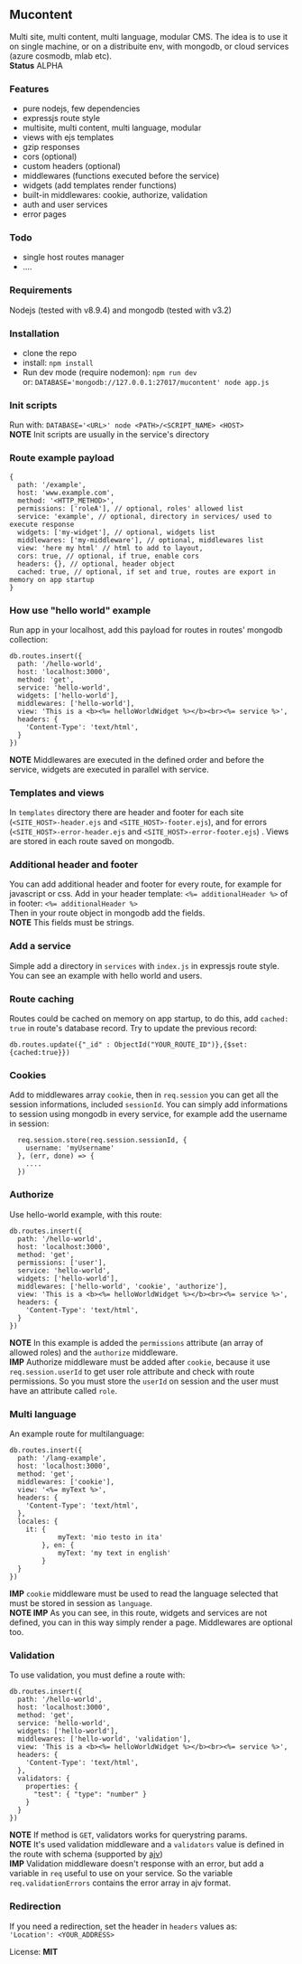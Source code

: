## Mucontent
Multi site, multi content, multi language, modular CMS. The idea is to use it on single machine, or on a distribuite env, with mongodb, or cloud services (azure cosmodb, mlab etc).    
**Status** ALPHA

### Features
- pure nodejs, few dependencies
- expressjs route style
- multisite, multi content, multi language, modular
- views with ejs templates
- gzip responses
- cors (optional)
- custom headers (optional)
- middlewares (functions executed before the service)
- widgets (add templates render functions)
- built-in middlewares: cookie, authorize, validation
- auth and user services
- error pages

### Todo
- single host routes manager
- ....

### Requirements
Nodejs (tested with v8.9.4) and mongodb (tested with v3.2)

### Installation
- clone the repo
- install: `npm install`
- Run dev mode (require nodemon): `npm run dev`     
or: `DATABASE='mongodb://127.0.0.1:27017/mucontent' node app.js`

### Init scripts
Run with: `DATABASE='<URL>' node <PATH>/<SCRIPT_NAME> <HOST>`   
**NOTE** Init scripts are usually in the service's directory

### Route example payload
```
{ 
  path: '/example',
  host: 'www.example.com',
  method: '<HTTP_METHOD>',
  permissions: ['roleA'], // optional, roles' allowed list
  service: 'example', // optional, directory in services/ used to execute response
  widgets: ['my-widget'], // optional, widgets list
  middlewares: ['my-middleware'], // optional, middlewares list
  view: 'here my html' // html to add to layout,
  cors: true, // optional, if true, enable cors
  headers: {}, // optional, header object
  cached: true, // optional, if set and true, routes are export in memory on app startup
}
```

### How use "hello world" example
Run app in your localhost, add this payload for routes in routes' mongodb collection:
```
db.routes.insert({ 
  path: '/hello-world',
  host: 'localhost:3000',
  method: 'get',
  service: 'hello-world',
  widgets: ['hello-world'],
  middlewares: ['hello-world'],
  view: 'This is a <b><%= helloWorldWidget %></b><br><%= service %>',
  headers: {
    'Content-Type': 'text/html',
  }
})
```
**NOTE** Middlewares are executed in the defined order and before the service, widgets are executed in parallel with service.

### Templates and views
In `templates` directory there are header and footer for each site (`<SITE_HOST>-header.ejs` and `<SITE_HOST>-footer.ejs`), and for errors (`<SITE_HOST>-error-header.ejs` and `<SITE_HOST>-error-footer.ejs`) . Views are stored in each route saved on mongodb.

### Additional header and footer
You can add additional header and footer for every route, for example for javascript or css. Add in your header template: `<%= additionalHeader %>` of in footer: `<%= additionalHeader %>`    
Then in your route object in mongodb add the fields.   
**NOTE** This fields must be strings.

### Add a service
Simple add a directory in `services` with `index.js` in expressjs route style. You can see an example with hello world and users.

### Route caching
Routes could be cached on memory on app startup, to do this, add `cached: true` in route's database record. Try to update the previous record:
```
db.routes.update({"_id" : ObjectId("YOUR_ROUTE_ID")},{$set: {cached:true}})
```

### Cookies
Add to middlewares array `cookie`, then in `req.session` you can get all the session informations, included `sessionId`. You can simply add informations to session using mongodb in every service, for example add the username in session:
```
  req.session.store(req.session.sessionId, {
    username: 'myUsername'
  }, (err, done) => {
    ....
  })
```

### Authorize
Use hello-world example, with this route:
```
db.routes.insert({ 
  path: '/hello-world',
  host: 'localhost:3000',
  method: 'get',
  permissions: ['user'],
  service: 'hello-world',
  widgets: ['hello-world'],
  middlewares: ['hello-world', 'cookie', 'authorize'],
  view: 'This is a <b><%= helloWorldWidget %></b><br><%= service %>',
  headers: {
    'Content-Type': 'text/html',
  }
})
```
**NOTE** In this example is added the `permissions` attribute (an array of allowed roles) and the `authorize` middleware.     
**IMP** Authorize middleware must be added after `cookie`, because it use `req.session.userId` to get user role attribute and check with route permissions. So you must store the `userId` on session and the user must have an attribute called `role`.

### Multi language
An example route for multilanguage:
```
db.routes.insert({ 
  path: '/lang-example',
  host: 'localhost:3000',
  method: 'get',
  middlewares: ['cookie'],
  view: '<%= myText %>',
  headers: {
    'Content-Type': 'text/html',
  },
  locales: {
    it: {
			myText: 'mio testo in ita'
		}, en: {
			myText: 'my text in english'
		}
  }
})
```
**IMP** `cookie` middleware must be used to read the language selected that must be stored in session as `language`.    
**NOTE IMP** As you can see, in this route, widgets and services are not defined, you can in this way simply render a page. Middlewares are optional too.

### Validation
To use validation, you must define a route with:
```
db.routes.insert({ 
  path: '/hello-world',
  host: 'localhost:3000',
  method: 'get',
  service: 'hello-world',
  widgets: ['hello-world'],
  middlewares: ['hello-world', 'validation'],
  view: 'This is a <b><%= helloWorldWidget %></b><br><%= service %>',
  headers: {
    'Content-Type': 'text/html',
  },
  validators: {
    properties: {
      "test": { "type": "number" }
    }
  }
})
```
**NOTE** If method is `GET`, validators works for querystring params.    
**NOTE** It's used validation middleware and a `validators` value is defined in the route with schema (supported by [ajv](https://github.com/epoberezkin/ajv/))    
**IMP** Validation middleware doesn't response with an error, but add a variable in `req` useful to use on your service. So the variable `req.validationErrors` contains the error array in ajv format.

### Redirection
If you need a redirection, set the header in `headers` values as:    
`'Location': <YOUR_ADDRESS>`

License: **MIT**
